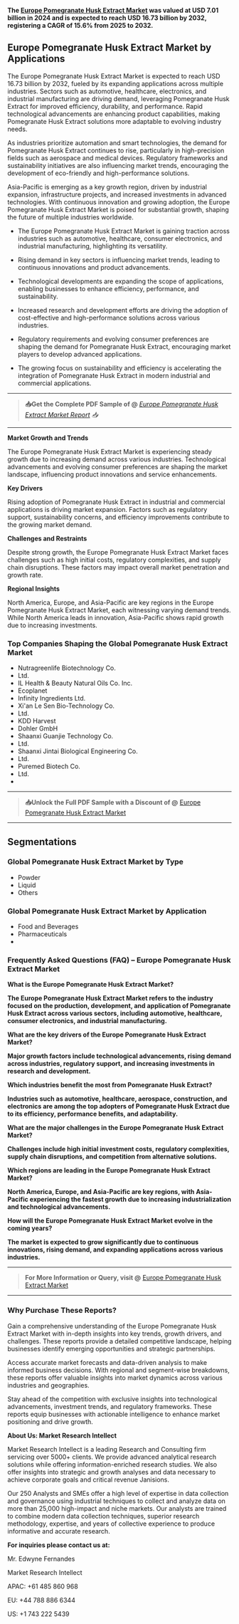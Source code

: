 <p><strong>The <a href="https://www.marketresearchintellect.com/download-sample/?rid=1003042&amp;utm_source=Pulse-April-Europe&amp;utm_medium=852">Europe Pomegranate Husk Extract Market</a> was valued at USD 7.01 billion in 2024 and is expected to reach USD 16.73 billion by 2032, registering a CAGR of 15.6% from 2025 to 2032.</strong></p><h2>Europe Pomegranate Husk Extract Market by Applications&nbsp;</h2><p><p>The Europe Pomegranate Husk Extract Market is expected to reach USD 16.73 billion by 2032, fueled by its expanding applications across multiple industries. Sectors such as automotive, healthcare, electronics, and industrial manufacturing are driving demand, leveraging Pomegranate Husk Extract for improved efficiency, durability, and performance. Rapid technological advancements are enhancing product capabilities, making Pomegranate Husk Extract solutions more adaptable to evolving industry needs.</p><p>As industries prioritize automation and smart technologies, the demand for Pomegranate Husk Extract continues to rise, particularly in high-precision fields such as aerospace and medical devices. Regulatory frameworks and sustainability initiatives are also influencing market trends, encouraging the development of eco-friendly and high-performance solutions.</p><p>Asia-Pacific is emerging as a key growth region, driven by industrial expansion, infrastructure projects, and increased investments in advanced technologies. With continuous innovation and growing adoption, the Europe Pomegranate Husk Extract Market is poised for substantial growth, shaping the future of multiple industries worldwide.</p></p><ul><li><p>The Europe Pomegranate Husk Extract Market is gaining traction across industries such as automotive, healthcare, consumer electronics, and industrial manufacturing, highlighting its versatility.</p></li><li><p>Rising demand in key sectors is influencing market trends, leading to continuous innovations and product advancements.</p></li><li><p>Technological developments are expanding the scope of applications, enabling businesses to enhance efficiency, performance, and sustainability.</p></li><li><p>Increased research and development efforts are driving the adoption of cost-effective and high-performance solutions across various industries.</p></li><li><p>Regulatory requirements and evolving consumer preferences are shaping the demand for Pomegranate Husk Extract, encouraging market players to develop advanced applications.</p></li><li><p>The growing focus on sustainability and efficiency is accelerating the integration of Pomegranate Husk Extract in modern industrial and commercial applications.</p></li></ul><hr /><blockquote><p><strong><span class="font-[700]">📥Get the Complete PDF Sample of @ </span></strong><em><span class="font-[700]"><a href="https://www.marketresearchintellect.com/download-sample/?rid=1003042&amp;utm_source=Pulse-April-Europe&amp;utm_medium=852" target="_blank" data-tracking-control-name="article-ssr-frontend-pulse_little-text-block" data-tracking-will-navigate="" data-test-link="">Europe Pomegranate Husk Extract Market Report</a>&nbsp;📥</span></em></p></blockquote><hr /><p class="" data-start="77" data-end="360"><strong data-start="77" data-end="105">Market Growth and Trends</strong></p><p class="" data-start="77" data-end="360">The Europe Pomegranate Husk Extract Market is experiencing steady growth due to increasing demand across various industries. Technological advancements and evolving consumer preferences are shaping the market landscape, influencing product innovations and service enhancements.</p><p class="" data-start="362" data-end="606"><strong data-start="362" data-end="377">Key Drivers</strong></p><p class="" data-start="362" data-end="606">Rising adoption of Pomegranate Husk Extract in industrial and commercial applications is driving market expansion. Factors such as regulatory support, sustainability concerns, and efficiency improvements contribute to the growing market demand.</p><p class="" data-start="608" data-end="849"><strong data-start="608" data-end="637">Challenges and Restraints</strong></p><p class="" data-start="608" data-end="849">Despite strong growth, the Europe Pomegranate Husk Extract Market faces challenges such as high initial costs, regulatory complexities, and supply chain disruptions. These factors may impact overall market penetration and growth rate.</p><p class="" data-start="851" data-end="1095"><strong data-start="851" data-end="872">Regional Insights</strong></p><p class="" data-start="851" data-end="1095">North America, Europe, and Asia-Pacific are key regions in the Europe Pomegranate Husk Extract Market, each witnessing varying demand trends. While North America leads in innovation, Asia-Pacific shows rapid growth due to increasing investments.</p><p><h3>Top Companies Shaping the Global Pomegranate Husk Extract Market </h3><ul><li>Nutragreenlife Biotechnology Co.</li><li>Ltd.</li><li>IL Health & Beauty Natural Oils Co. Inc.</li><li>Ecoplanet</li><li>Infinity Ingredients Ltd.</li><li>Xi'an Le Sen Bio-Technology Co.</li><li>Ltd.</li><li>KDD Harvest</li><li>Dohler GmbH</li><li>Shaanxi Guanjie Technology Co.</li><li>Ltd.</li><li>Shaanxi Jintai Biological Engineering Co.</li><li>Ltd.</li><li>Puremed Biotech Co.</li><li>Ltd.</li><li></li></ul></p><hr /><blockquote><p><strong>📥Unlock the Full PDF Sample with a Discount of @</strong> <a href="https://www.marketresearchintellect.com/ask-for-discount/?rid=1003042&amp;utm_source=Pulse-April-Europe&amp;utm_medium=852">Europe Pomegranate Husk Extract Market</a></p></blockquote><hr /><p><h2>Segmentations</h2><h3>Global Pomegranate Husk Extract Market by Type</h3><ul><li>Powder</li><li>Liquid</li><li>Others</li></ul><h3>Global Pomegranate Husk Extract Market by Application</h3><ul><li>Food and Beverages</li><li>Pharmaceuticals</li><li></li></ul></p><h3><strong>Frequently Asked Questions (FAQ) &ndash; Europe Pomegranate Husk Extract Market</strong></h3><p><strong>What is the Europe Pomegranate Husk Extract Market?</strong></p><p><strong>The Europe Pomegranate Husk Extract Market refers to the industry focused on the production, development, and application of Pomegranate Husk Extract across various sectors, including automotive, healthcare, consumer electronics, and industrial manufacturing.</strong></p><p><strong>What are the key drivers of the Europe Pomegranate Husk Extract Market?</strong></p><p><strong>Major growth factors include technological advancements, rising demand across industries, regulatory support, and increasing investments in research and development.</strong></p><p><strong>Which industries benefit the most from Pomegranate Husk Extract?</strong></p><p><strong>Industries such as automotive, healthcare, aerospace, construction, and electronics are among the top adopters of Pomegranate Husk Extract due to its efficiency, performance benefits, and adaptability.</strong></p><p><strong>What are the major challenges in the Europe Pomegranate Husk Extract Market?</strong></p><p><strong>Challenges include high initial investment costs, regulatory complexities, supply chain disruptions, and competition from alternative solutions.</strong></p><p><strong>Which regions are leading in the Europe Pomegranate Husk Extract Market?</strong></p><p><strong>North America, Europe, and Asia-Pacific are key regions, with Asia-Pacific experiencing the fastest growth due to increasing industrialization and technological advancements.</strong></p><p><strong>How will the Europe Pomegranate Husk Extract Market evolve in the coming years?</strong></p><p><strong>The market is expected to grow significantly due to continuous innovations, rising demand, and expanding applications across various industries.</strong></p><hr /><blockquote><p><span class="font-[700]"><strong>For More Information or Query, visit&nbsp;@</strong>&nbsp;</span><span class="font-[700]"><a href="https://www.marketresearchintellect.com/product/global-pomegranate-husk-extract-market/?utm_source=Linkedin&utm_medium=852" target="_blank" data-tracking-control-name="article-ssr-frontend-pulse_little-text-block" data-tracking-will-navigate="" data-test-link="">Europe Pomegranate Husk Extract Market</a></span></p></blockquote><hr /><h3><strong data-start="0" data-end="31">Why Purchase These Reports?</strong></h3><p class="" data-start="35" data-end="297">Gain a comprehensive understanding of the Europe Pomegranate Husk Extract Market with in-depth insights into key trends, growth drivers, and challenges. These reports provide a detailed competitive landscape, helping businesses identify emerging opportunities and strategic partnerships.</p><p class="" data-start="299" data-end="540">Access accurate market forecasts and data-driven analysis to make informed business decisions. With regional and segment-wise breakdowns, these reports offer valuable insights into market dynamics across various industries and geographies.</p><p class="" data-start="542" data-end="784">Stay ahead of the competition with exclusive insights into technological advancements, investment trends, and regulatory frameworks. These reports equip businesses with actionable intelligence to enhance market positioning and drive growth.</p><p><strong><span class="font-[700]">About Us: Market Research Intellect</span></strong></p><p><span class="">Market Research Intellect is a leading Research and Consulting firm servicing over 5000+ clients. We provide advanced analytical research solutions while offering information-enriched research studies.&nbsp;</span>We also offer insights into strategic and growth analyses and data necessary to achieve corporate goals and critical revenue Janisions.</p><p><span class="">Our 250 Analysts and SMEs offer a high level of expertise in data collection and governance using industrial techniques to collect and analyze data on more than 25,000 high-impact and niche markets. Our analysts are trained to combine modern data collection techniques, superior research methodology, expertise, and years of collective experience to produce informative and accurate research.</span></p><p><strong>For inquiries please contact us at:</strong></p><p>Mr. Edwyne Fernandes</p><p>Market Research Intellect</p><p>APAC: +61 485 860 968</p><p>EU: +44 788 886 6344</p><p>US: +1 743 222 5439</p>